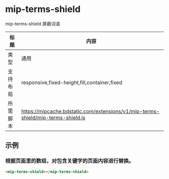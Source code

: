 # mip-terms-shield

mip-terms-shield 屏蔽词语

标题|内容
----|----
类型|通用
支持布局|responsive,fixed-height,fill,container,fixed
所需脚本|https://mipcache.bdstatic.com/extensions/v1/mip-terms-shield/mip-terms-shield.js
## 示例

### 根据页面里的数组，对包含关键字的页面内容进行替换。
```html
<mip-terms-shield></mip-terms-shield>
```


